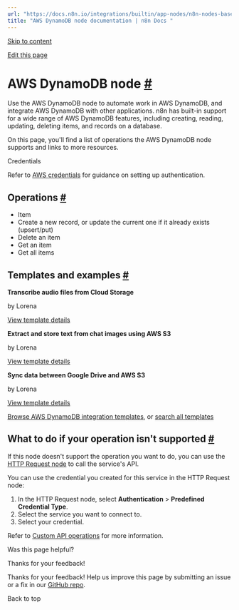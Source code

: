 ```yaml
---
url: "https://docs.n8n.io/integrations/builtin/app-nodes/n8n-nodes-base.awsdynamodb/"
title: "AWS DynamoDB node documentation | n8n Docs "
---
```


[Skip to content](https://docs.n8n.io/integrations/builtin/app-nodes/n8n-nodes-base.awsdynamodb/#aws-dynamodb-node)

[Edit this page](https://github.com/n8n-io/n8n-docs/edit/main/docs/integrations/builtin/app-nodes/n8n-nodes-base.awsdynamodb.md "Edit this page")

# AWS DynamoDB node [\#](https://docs.n8n.io/integrations/builtin/app-nodes/n8n-nodes-base.awsdynamodb/\#aws-dynamodb-node "Permanent link")

Use the AWS DynamoDB node to automate work in AWS DynamoDB, and integrate AWS DynamoDB with other applications. n8n has built-in support for a wide range of AWS DynamoDB features, including creating, reading, updating, deleting items, and records on a database.

On this page, you'll find a list of operations the AWS DynamoDB node supports and links to more resources.

Credentials

Refer to [AWS credentials](https://docs.n8n.io/integrations/builtin/credentials/aws/) for guidance on setting up authentication.

## Operations [\#](https://docs.n8n.io/integrations/builtin/app-nodes/n8n-nodes-base.awsdynamodb/\#operations "Permanent link")

- Item
- Create a new record, or update the current one if it already exists (upsert/put)
- Delete an item
- Get an item
- Get all items

## Templates and examples [\#](https://docs.n8n.io/integrations/builtin/app-nodes/n8n-nodes-base.awsdynamodb/\#templates-and-examples "Permanent link")

**Transcribe audio files from Cloud Storage**

by Lorena

[View template details](https://n8n.io/workflows/1394-transcribe-audio-files-from-cloud-storage/)

**Extract and store text from chat images using AWS S3**

by Lorena

[View template details](https://n8n.io/workflows/1393-extract-and-store-text-from-chat-images-using-aws-s3/)

**Sync data between Google Drive and AWS S3**

by Lorena

[View template details](https://n8n.io/workflows/1396-sync-data-between-google-drive-and-aws-s3/)

[Browse AWS DynamoDB integration templates](https://n8n.io/integrations/aws-dynamodb/), or [search all templates](https://n8n.io/workflows/)

## What to do if your operation isn't supported [\#](https://docs.n8n.io/integrations/builtin/app-nodes/n8n-nodes-base.awsdynamodb/\#what-to-do-if-your-operation-isnt-supported "Permanent link")

If this node doesn't support the operation you want to do, you can use the [HTTP Request node](https://docs.n8n.io/integrations/builtin/core-nodes/n8n-nodes-base.httprequest/) to call the service's API.

You can use the credential you created for this service in the HTTP Request node:

1. In the HTTP Request node, select **Authentication** \> **Predefined Credential Type**.
2. Select the service you want to connect to.
3. Select your credential.

Refer to [Custom API operations](https://docs.n8n.io/integrations/custom-operations/) for more information.

Was this page helpful?






Thanks for your feedback!






Thanks for your feedback! Help us improve this page by submitting an issue or a fix in our [GitHub repo](https://github.com/n8n-io/n8n-docs).


Back to top
